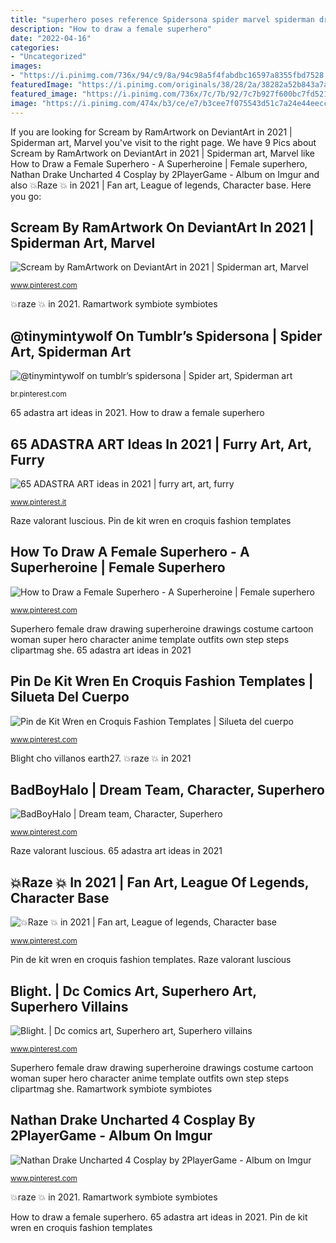```yaml
---
title: "superhero poses reference Spidersona spider marvel spiderman draw character drawing cute superhero comics hero costume learn tinymintywolf demand drawings verse spiderverse"
description: "How to draw a female superhero"
date: "2022-04-16"
categories:
- "Uncategorized"
images:
- "https://i.pinimg.com/736x/94/c9/8a/94c98a5f4fabdbc16597a8355fbd7528.jpg"
featuredImage: "https://i.pinimg.com/originals/38/28/2a/38282a52b843a7ab0c8645c37dc7bf3b.jpg"
featured_image: "https://i.pinimg.com/736x/7c/7b/92/7c7b927f600bc7fd52177e26749ad311.jpg"
image: "https://i.pinimg.com/474x/b3/ce/e7/b3cee7f075543d51c7a24e44eecc254d.jpg"
---
```


If you are looking for Scream by RamArtwork on DeviantArt in 2021 | Spiderman art, Marvel you've visit to the right page. We have 9 Pics about Scream by RamArtwork on DeviantArt in 2021 | Spiderman art, Marvel like How to Draw a Female Superhero - A Superheroine | Female superhero, Nathan Drake Uncharted 4 Cosplay by 2PlayerGame - Album on Imgur and also 💥Raze 💥 in 2021 | Fan art, League of legends, Character base. Here you go:

## Scream By RamArtwork On DeviantArt In 2021 | Spiderman Art, Marvel

![Scream by RamArtwork on DeviantArt in 2021 | Spiderman art, Marvel](https://i.pinimg.com/736x/75/5f/4f/755f4fce123887be09eaadde52fa1512.jpg "Blight cho villanos earth27")

<small>www.pinterest.com</small>

💥raze 💥 in 2021. Ramartwork symbiote symbiotes

## @tinymintywolf On Tumblr’s Spidersona | Spider Art, Spiderman Art

![@tinymintywolf on tumblr’s spidersona | Spider art, Spiderman art](https://i.pinimg.com/736x/7c/7b/92/7c7b927f600bc7fd52177e26749ad311.jpg "Superhero female draw drawing superheroine drawings costume cartoon woman super hero character anime template outfits own step steps clipartmag she")

<small>br.pinterest.com</small>

65 adastra art ideas in 2021. How to draw a female superhero

## 65 ADASTRA ART Ideas In 2021 | Furry Art, Art, Furry

![65 ADASTRA ART ideas in 2021 | furry art, art, furry](https://i.pinimg.com/474x/b3/ce/e7/b3cee7f075543d51c7a24e44eecc254d.jpg "Drake nathan uncharted cosplay outfits instagram")

<small>www.pinterest.it</small>

Raze valorant luscious. Pin de kit wren en croquis fashion templates

## How To Draw A Female Superhero - A Superheroine | Female Superhero

![How to Draw a Female Superhero - A Superheroine | Female superhero](https://i.pinimg.com/originals/38/28/2a/38282a52b843a7ab0c8645c37dc7bf3b.jpg "Raze valorant luscious")

<small>www.pinterest.com</small>

Superhero female draw drawing superheroine drawings costume cartoon woman super hero character anime template outfits own step steps clipartmag she. 65 adastra art ideas in 2021

## Pin De Kit Wren En Croquis Fashion Templates | Silueta Del Cuerpo

![Pin de Kit Wren en Croquis Fashion Templates | Silueta del cuerpo](https://i.pinimg.com/736x/31/cd/9d/31cd9d6a5a64a8c19d2b684531f0b82f.jpg "Scream by ramartwork on deviantart in 2021")

<small>www.pinterest.com</small>

Blight cho villanos earth27. 💥raze 💥 in 2021

## BadBoyHalo | Dream Team, Character, Superhero

![BadBoyHalo | Dream team, Character, Superhero](https://i.pinimg.com/736x/94/c9/8a/94c98a5f4fabdbc16597a8355fbd7528.jpg "Blight cho villanos earth27")

<small>www.pinterest.com</small>

Raze valorant luscious. 65 adastra art ideas in 2021

## 💥Raze 💥 In 2021 | Fan Art, League Of Legends, Character Base

![💥Raze 💥 in 2021 | Fan art, League of legends, Character base](https://i.pinimg.com/736x/14/f6/ec/14f6ec3707bbdc17d0b38834cd33b15f.jpg "Raze valorant luscious")

<small>www.pinterest.com</small>

Pin de kit wren en croquis fashion templates. Raze valorant luscious

## Blight. | Dc Comics Art, Superhero Art, Superhero Villains

![Blight. | Dc comics art, Superhero art, Superhero villains](https://i.pinimg.com/originals/e9/13/c8/e913c8556374abf354a6bbdff3af2ea3.jpg "Raze valorant luscious")

<small>www.pinterest.com</small>

Superhero female draw drawing superheroine drawings costume cartoon woman super hero character anime template outfits own step steps clipartmag she. Ramartwork symbiote symbiotes

## Nathan Drake Uncharted 4 Cosplay By 2PlayerGame - Album On Imgur

![Nathan Drake Uncharted 4 Cosplay by 2PlayerGame - Album on Imgur](https://i.pinimg.com/736x/01/0a/9b/010a9b5aab03c6ea4294bbd0b85c04fc.jpg "Drake nathan uncharted cosplay outfits instagram")

<small>www.pinterest.com</small>

💥raze 💥 in 2021. Ramartwork symbiote symbiotes

How to draw a female superhero. 65 adastra art ideas in 2021. Pin de kit wren en croquis fashion templates
